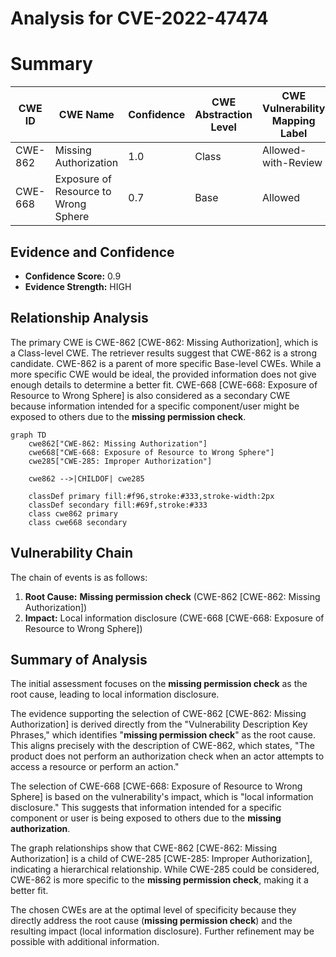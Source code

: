 # Analysis for CVE-2022-47474

# Summary
| CWE ID | CWE Name | Confidence | CWE Abstraction Level | CWE Vulnerability Mapping Label | CWE-Vulnerability Mapping Notes |
|---|---|---|---|---|---|
| CWE-862 | Missing Authorization | 1.0 | Class | Allowed-with-Review | Primary CWE |
| CWE-668 | Exposure of Resource to Wrong Sphere | 0.7 | Base | Allowed | Secondary Candidate |

## Evidence and Confidence

*   **Confidence Score:** 0.9
*   **Evidence Strength:** HIGH

## Relationship Analysis
The primary CWE is CWE-862 [CWE-862: Missing Authorization], which is a Class-level CWE. The retriever results suggest that CWE-862 is a strong candidate. CWE-862 is a parent of more specific Base-level CWEs. While a more specific CWE would be ideal, the provided information does not give enough details to determine a better fit. CWE-668 [CWE-668: Exposure of Resource to Wrong Sphere] is also considered as a secondary CWE because information intended for a specific component/user might be exposed to others due to the **missing permission check**.

```mermaid
graph TD
    cwe862["CWE-862: Missing Authorization"]
    cwe668["CWE-668: Exposure of Resource to Wrong Sphere"]
    cwe285["CWE-285: Improper Authorization"]

    cwe862 -->|CHILDOF| cwe285

    classDef primary fill:#f96,stroke:#333,stroke-width:2px
    classDef secondary fill:#69f,stroke:#333
    class cwe862 primary
    class cwe668 secondary
```

## Vulnerability Chain
The chain of events is as follows:
1.  **Root Cause:** **Missing permission check** (CWE-862 [CWE-862: Missing Authorization])
2.  **Impact:** Local information disclosure (CWE-668 [CWE-668: Exposure of Resource to Wrong Sphere])

## Summary of Analysis
The initial assessment focuses on the **missing permission check** as the root cause, leading to local information disclosure.

The evidence supporting the selection of CWE-862 [CWE-862: Missing Authorization] is derived directly from the "Vulnerability Description Key Phrases," which identifies "**missing permission check**" as the root cause. This aligns precisely with the description of CWE-862, which states, "The product does not perform an authorization check when an actor attempts to access a resource or perform an action."

The selection of CWE-668 [CWE-668: Exposure of Resource to Wrong Sphere] is based on the vulnerability's impact, which is "local information disclosure." This suggests that information intended for a specific component or user is being exposed to others due to the **missing authorization**.

The graph relationships show that CWE-862 [CWE-862: Missing Authorization] is a child of CWE-285 [CWE-285: Improper Authorization], indicating a hierarchical relationship. While CWE-285 could be considered, CWE-862 is more specific to the **missing permission check**, making it a better fit.

The chosen CWEs are at the optimal level of specificity because they directly address the root cause (**missing permission check**) and the resulting impact (local information disclosure). Further refinement may be possible with additional information.